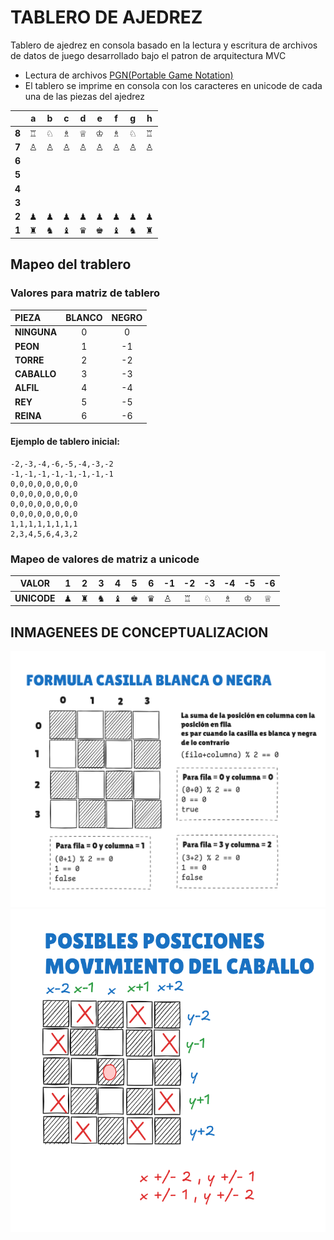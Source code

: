 # TABLERO DE AJEDREZ
Tablero de ajedrez en consola basado en la lectura y escritura de archivos de datos de juego desarrollado
bajo el patron de arquitectura MVC
- Lectura de archivos [PGN(Portable Game Notation)](https://en.wikipedia.org/wiki/Portable-Game-Notation)
- El tablero se imprime en consola con los caracteres en unicode de cada una de las piezas del ajedrez

|       | **a** | **b** | **c** | **d** | **e** | **f** | **g** | **h** |
|-------|-------|-------|-------|-------|-------|-------|-------|-------|
| **8** | ♖     | ♘     | ♗     | ♕     | ♔     | ♗     | ♘     | ♖     |
| **7** | ♙     | ♙     | ♙     | ♙     | ♙     | ♙     | ♙     | ♙     |
| **6** |       |       |       |       |       |       |       |       |
| **5** |       |       |       |       |       |       |       |       |
| **4** |       |       |       |       |       |       |       |       |
| **3** |       |       |       |       |       |       |       |       |
| **2** | ♟     | ♟     | ♟     | ♟     | ♟     | ♟     | ♟     | ♟     |
| **1** | ♜     | ♞     | ♝     | ♛     | ♚     | ♝     | ♞     | ♜     |


## Mapeo del trablero

### Valores para matriz de tablero
| **PIEZA**   | **BLANCO** | **NEGRO** |
|:------------|:----------:|:---------:|
| **NINGUNA** |     0      |     0     |
| **PEON**    |     1      |    -1     |
| **TORRE**   |     2      |    -2     |
| **CABALLO** |     3      |    -3     |
| **ALFIL**   |     4      |    -4     |
| **REY**     |     5      |    -5     |
| **REINA**   |     6      |    -6     |

#### Ejemplo de tablero inicial:
````
-2,-3,-4,-6,-5,-4,-3,-2
-1,-1,-1,-1,-1,-1,-1,-1
0,0,0,0,0,0,0,0
0,0,0,0,0,0,0,0
0,0,0,0,0,0,0,0
0,0,0,0,0,0,0,0
1,1,1,1,1,1,1,1
2,3,4,5,6,4,3,2
````

### Mapeo de valores de matriz a unicode

| **VALOR**   | 1 | 2 | 3 | 4 | 5 | 6 | -1 | -2 | -3 | -4 | -5 | -6 |
|-------------|---|---|---|---|---|---|----|----|----|----|----|----|
| **UNICODE** | ♟ | ♜ | ♞ | ♝ | ♚ | ♛ | ♙  | ♖  | ♘  | ♗  | ♔  | ♕  |

## INMAGENEES DE CONCEPTUALIZACION
![ImagenDeContextualizacion_1.png](ImagenDeContextualizacion_1.png)
![ImagenDeContextualizacion_2.png](ImagenDeContextualizacion_2.png)